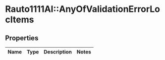# Rauto1111AI::AnyOfValidationErrorLocItems

## Properties
Name | Type | Description | Notes
------------ | ------------- | ------------- | -------------

